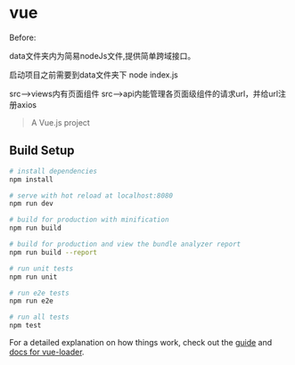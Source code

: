 # vue
Before:

 data文件夹内为简易nodeJs文件,提供简单跨域接口。

  启动项目之前需要到data文件夹下  node index.js

  src-->views内有页面组件
  src-->api内能管理各页面级组件的请求url，并给url注册axios
  
  
> A Vue.js project

## Build Setup

``` bash
# install dependencies
npm install

# serve with hot reload at localhost:8080
npm run dev

# build for production with minification
npm run build

# build for production and view the bundle analyzer report
npm run build --report

# run unit tests
npm run unit

# run e2e tests
npm run e2e

# run all tests
npm test
```

For a detailed explanation on how things work, check out the [guide](http://vuejs-templates.github.io/webpack/) and [docs for vue-loader](http://vuejs.github.io/vue-loader).
